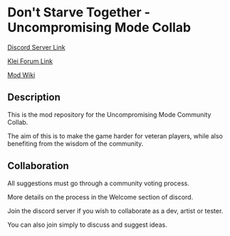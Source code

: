 # Don't Starve Together - Uncompromising Mode Collab

[Discord Server Link](https://discord.gg/UF7FKpn)

[Klei Forum Link](https://forums.kleientertainment.com/forums/topic/111892-announcement-uncompromising-mode/)

[Mod Wiki](https://gitlab.com/uncompromising-survival/uncompromising-survival/wikis/home)

## Description

This is the mod repository for the Uncompromising Mode Community Collab.

The aim of this is to make the game harder for veteran players, while also benefiting from the wisdom of the community.

## Collaboration

All suggestions must go through a community voting process.

More details on the process in the Welcome section of discord.

Join the discord server if you wish to collaborate as a dev, artist or tester.

You can also join simply to discuss and suggest ideas.